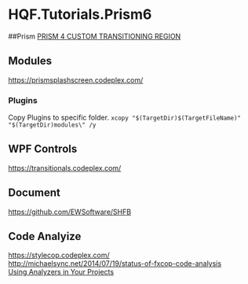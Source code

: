 # HQF.Tutorials.Prism6


##Prism 
[PRISM 4 CUSTOM TRANSITIONING REGION](https://sachabarbs.wordpress.com/2011/01/04/prism-4-custom-transitioning-region/)  

## Modules

https://prismsplashscreen.codeplex.com/

### Plugins 
Copy Plugins to specific folder.
`xcopy "$(TargetDir)$(TargetFileName)" "$(TargetDir)modules\" /y`

## WPF Controls
https://transitionals.codeplex.com/


## Document
https://github.com/EWSoftware/SHFB

## Code Analyize
https://stylecop.codeplex.com/  
http://michaelsync.net/2014/07/19/status-of-fxcop-code-analysis  
[Using Analyzers in Your Projects](https://johnkoerner.com/csharp/using-analyzers-in-your-projects/)
